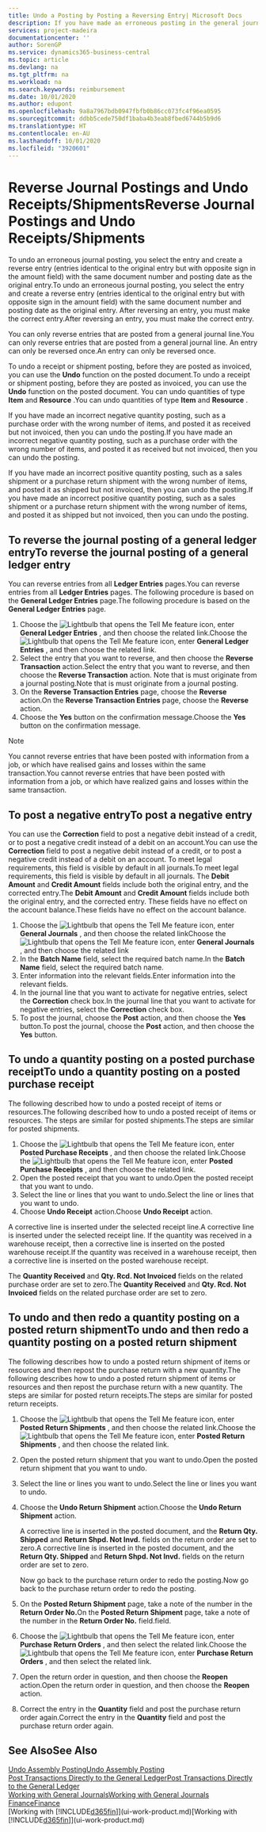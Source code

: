 ```yaml
---
title: Undo a Posting by Posting a Reversing Entry| Microsoft Docs
description: If you have made an erroneous posting in the general journal, then you can use the Reverse Transaction function to undo the posting with a correct audit trail.
services: project-madeira
documentationcenter: ''
author: SorenGP
ms.service: dynamics365-business-central
ms.topic: article
ms.devlang: na
ms.tgt_pltfrm: na
ms.workload: na
ms.search.keywords: reimbursement
ms.date: 10/01/2020
ms.author: edupont
ms.openlocfilehash: 9a8a7967bdb0947fbfb0b86cc073fc4f96ea0595
ms.sourcegitcommit: ddbb5cede750df1baba4b3eab8fbed6744b5b9d6
ms.translationtype: HT
ms.contentlocale: en-AU
ms.lasthandoff: 10/01/2020
ms.locfileid: "3920601"
---
```

# <a name="reverse-journal-postings-and-undo-receiptsshipments"></a><span data-ttu-id="590f9-103">Reverse Journal Postings and Undo Receipts/Shipments</span><span class="sxs-lookup"><span data-stu-id="590f9-103">Reverse Journal Postings and Undo Receipts/Shipments</span></span>
<span data-ttu-id="590f9-104">To undo an erroneous journal posting, you select the entry and create a reverse entry (entries identical to the original entry but with opposite sign in the amount field) with the same document number and posting date as the original entry.</span><span class="sxs-lookup"><span data-stu-id="590f9-104">To undo an erroneous journal posting, you select the entry and create a reverse entry (entries identical to the original entry but with opposite sign in the amount field) with the same document number and posting date as the original entry.</span></span> <span data-ttu-id="590f9-105">After reversing an entry, you must make the correct entry.</span><span class="sxs-lookup"><span data-stu-id="590f9-105">After reversing an entry, you must make the correct entry.</span></span>

<span data-ttu-id="590f9-106">You can only reverse entries that are posted from a general journal line.</span><span class="sxs-lookup"><span data-stu-id="590f9-106">You can only reverse entries that are posted from a general journal line.</span></span> <span data-ttu-id="590f9-107">An entry can only be reversed once.</span><span class="sxs-lookup"><span data-stu-id="590f9-107">An entry can only be reversed once.</span></span>

<span data-ttu-id="590f9-108">To undo a receipt or shipment posting, before they are posted as invoiced, you can use the **Undo** function on the posted document.</span><span class="sxs-lookup"><span data-stu-id="590f9-108">To undo a receipt or shipment posting, before they are posted as invoiced, you can use the **Undo** function on the posted document.</span></span> <span data-ttu-id="590f9-109">You can undo quantities of type **Item** and **Resource** .</span><span class="sxs-lookup"><span data-stu-id="590f9-109">You can undo quantities of type **Item** and **Resource** .</span></span>

<span data-ttu-id="590f9-110">If you have made an incorrect negative quantity posting, such as a purchase order with the wrong number of items, and posted it as received but not invoiced, then you can undo the posting.</span><span class="sxs-lookup"><span data-stu-id="590f9-110">If you have made an incorrect negative quantity posting, such as a purchase order with the wrong number of items, and posted it as received but not invoiced, then you can undo the posting.</span></span>

<span data-ttu-id="590f9-111">If you have made an incorrect positive quantity posting, such as a sales shipment or a purchase return shipment with the wrong number of items, and posted it as shipped but not invoiced, then you can undo the posting.</span><span class="sxs-lookup"><span data-stu-id="590f9-111">If you have made an incorrect positive quantity posting, such as a sales shipment or a purchase return shipment with the wrong number of items, and posted it as shipped but not invoiced, then you can undo the posting.</span></span>   

## <a name="to-reverse-the-journal-posting-of-a-general-ledger-entry"></a><span data-ttu-id="590f9-112">To reverse the journal posting of a general ledger entry</span><span class="sxs-lookup"><span data-stu-id="590f9-112">To reverse the journal posting of a general ledger entry</span></span>
<span data-ttu-id="590f9-113">You can reverse entries from all **Ledger Entries** pages.</span><span class="sxs-lookup"><span data-stu-id="590f9-113">You can reverse entries from all **Ledger Entries** pages.</span></span> <span data-ttu-id="590f9-114">The following procedure is based on the **General Ledger Entries** page.</span><span class="sxs-lookup"><span data-stu-id="590f9-114">The following procedure is based on the **General Ledger Entries** page.</span></span>
1. <span data-ttu-id="590f9-115">Choose the ![Lightbulb that opens the Tell Me feature](media/ui-search/search_small.png "Tell me what you want to do") icon, enter **General Ledger Entries** , and then choose the related link.</span><span class="sxs-lookup"><span data-stu-id="590f9-115">Choose the ![Lightbulb that opens the Tell Me feature](media/ui-search/search_small.png "Tell me what you want to do") icon, enter **General Ledger Entries** , and then choose the related link.</span></span>
2. <span data-ttu-id="590f9-116">Select the entry that you want to reverse, and then choose the **Reverse Transaction** action.</span><span class="sxs-lookup"><span data-stu-id="590f9-116">Select the entry that you want to reverse, and then choose the **Reverse Transaction** action.</span></span> <span data-ttu-id="590f9-117">Note that is must originate from a journal posting.</span><span class="sxs-lookup"><span data-stu-id="590f9-117">Note that is must originate from a journal posting.</span></span>
3. <span data-ttu-id="590f9-118">On the **Reverse Transaction Entries** page, choose the **Reverse** action.</span><span class="sxs-lookup"><span data-stu-id="590f9-118">On the **Reverse Transaction Entries** page, choose the **Reverse** action.</span></span>
4. <span data-ttu-id="590f9-119">Choose the **Yes** button on the confirmation message.</span><span class="sxs-lookup"><span data-stu-id="590f9-119">Choose the **Yes** button on the confirmation message.</span></span>

> [!NOTE]
> <span data-ttu-id="590f9-120">You cannot reverse entries that have been posted with information from a job, or which have realised gains and losses within the same transaction.</span><span class="sxs-lookup"><span data-stu-id="590f9-120">You cannot reverse entries that have been posted with information from a job, or which have realized gains and losses within the same transaction.</span></span>

## <a name="to-post-a-negative-entry"></a><span data-ttu-id="590f9-121">To post a negative entry</span><span class="sxs-lookup"><span data-stu-id="590f9-121">To post a negative entry</span></span>  
<span data-ttu-id="590f9-122">You can use the **Correction** field to post a negative debit instead of a credit, or to post a negative credit instead of a debit on an account.</span><span class="sxs-lookup"><span data-stu-id="590f9-122">You can use the **Correction** field to post a negative debit instead of a credit, or to post a negative credit instead of a debit on an account.</span></span> <span data-ttu-id="590f9-123">To meet legal requirements, this field is visible by default in all journals.</span><span class="sxs-lookup"><span data-stu-id="590f9-123">To meet legal requirements, this field is visible by default in all journals.</span></span> <span data-ttu-id="590f9-124">The **Debit Amount** and **Credit Amount** fields include both the original entry, and the corrected entry.</span><span class="sxs-lookup"><span data-stu-id="590f9-124">The **Debit Amount** and **Credit Amount** fields include both the original entry, and the corrected entry.</span></span> <span data-ttu-id="590f9-125">These fields have no effect on the account balance.</span><span class="sxs-lookup"><span data-stu-id="590f9-125">These fields have no effect on the account balance.</span></span>  

1.  <span data-ttu-id="590f9-126">Choose the ![Lightbulb that opens the Tell Me feature](media/ui-search/search_small.png "Tell me what you want to do") icon, enter **General Journals** , and then choose the related link</span><span class="sxs-lookup"><span data-stu-id="590f9-126">Choose the ![Lightbulb that opens the Tell Me feature](media/ui-search/search_small.png "Tell me what you want to do") icon, enter **General Journals** , and then choose the related link</span></span>  
2.  <span data-ttu-id="590f9-127">In the **Batch Name** field, select the required batch name.</span><span class="sxs-lookup"><span data-stu-id="590f9-127">In the **Batch Name** field, select the required batch name.</span></span>  
3.  <span data-ttu-id="590f9-128">Enter information into the relevant fields.</span><span class="sxs-lookup"><span data-stu-id="590f9-128">Enter information into the relevant fields.</span></span>  
4.  <span data-ttu-id="590f9-129">In the journal line that you want to activate for negative entries, select the **Correction** check box.</span><span class="sxs-lookup"><span data-stu-id="590f9-129">In the journal line that you want to activate for negative entries, select the **Correction** check box.</span></span>  
5.  <span data-ttu-id="590f9-130">To post the journal, choose the **Post** action, and then choose the **Yes** button.</span><span class="sxs-lookup"><span data-stu-id="590f9-130">To post the journal, choose the **Post** action, and then choose the **Yes** button.</span></span>

## <a name="to-undo-a-quantity-posting-on-a-posted-purchase-receipt"></a><span data-ttu-id="590f9-131">To undo a quantity posting on a posted purchase receipt</span><span class="sxs-lookup"><span data-stu-id="590f9-131">To undo a quantity posting on a posted purchase receipt</span></span>  
<span data-ttu-id="590f9-132">The following described how to undo a posted receipt of items or resources.</span><span class="sxs-lookup"><span data-stu-id="590f9-132">The following described how to undo a posted receipt of items or resources.</span></span> <span data-ttu-id="590f9-133">The steps are similar for posted shipments.</span><span class="sxs-lookup"><span data-stu-id="590f9-133">The steps are similar for posted shipments.</span></span>

1.  <span data-ttu-id="590f9-134">Choose the ![Lightbulb that opens the Tell Me feature](media/ui-search/search_small.png "Tell me what you want to do") icon, enter **Posted Purchase Receipts** , and then choose the related link.</span><span class="sxs-lookup"><span data-stu-id="590f9-134">Choose the ![Lightbulb that opens the Tell Me feature](media/ui-search/search_small.png "Tell me what you want to do") icon, enter **Posted Purchase Receipts** , and then choose the related link.</span></span>  
2.  <span data-ttu-id="590f9-135">Open the posted receipt that you want to undo.</span><span class="sxs-lookup"><span data-stu-id="590f9-135">Open the posted receipt that you want to undo.</span></span>  
3.  <span data-ttu-id="590f9-136">Select the line or lines that you want to undo.</span><span class="sxs-lookup"><span data-stu-id="590f9-136">Select the line or lines that you want to undo.</span></span>  
4.  <span data-ttu-id="590f9-137">Choose **Undo Receipt** action.</span><span class="sxs-lookup"><span data-stu-id="590f9-137">Choose **Undo Receipt** action.</span></span>

<span data-ttu-id="590f9-138">A corrective line is inserted under the selected receipt line.</span><span class="sxs-lookup"><span data-stu-id="590f9-138">A corrective line is inserted under the selected receipt line.</span></span> <span data-ttu-id="590f9-139">If the quantity was received in a warehouse receipt, then a corrective line is inserted on the posted warehouse receipt.</span><span class="sxs-lookup"><span data-stu-id="590f9-139">If the quantity was received in a warehouse receipt, then a corrective line is inserted on the posted warehouse receipt.</span></span>  

<span data-ttu-id="590f9-140">The **Quantity Received** and **Qty. Rcd. Not Invoiced** fields on the related purchase order are set to zero.</span><span class="sxs-lookup"><span data-stu-id="590f9-140">The **Quantity Received** and **Qty. Rcd. Not Invoiced** fields on the related purchase order are set to zero.</span></span>

## <a name="to-undo-and-then-redo-a-quantity-posting-on-a-posted-return-shipment"></a><span data-ttu-id="590f9-141">To undo and then redo a quantity posting on a posted return shipment</span><span class="sxs-lookup"><span data-stu-id="590f9-141">To undo and then redo a quantity posting on a posted return shipment</span></span>
<span data-ttu-id="590f9-142">The following describes how to undo a posted return shipment of items or resources and then repost the purchase return with a new quantity.</span><span class="sxs-lookup"><span data-stu-id="590f9-142">The following describes how to undo a posted return shipment of items or resources and then repost the purchase return with a new quantity.</span></span> <span data-ttu-id="590f9-143">The steps are similar for posted return receipts.</span><span class="sxs-lookup"><span data-stu-id="590f9-143">The steps are similar for posted return receipts.</span></span>

1.  <span data-ttu-id="590f9-144">Choose the ![Lightbulb that opens the Tell Me feature](media/ui-search/search_small.png "Tell me what you want to do") icon, enter **Posted Return Shipments** , and then choose the related link.</span><span class="sxs-lookup"><span data-stu-id="590f9-144">Choose the ![Lightbulb that opens the Tell Me feature](media/ui-search/search_small.png "Tell me what you want to do") icon, enter **Posted Return Shipments** , and then choose the related link.</span></span>  
2.  <span data-ttu-id="590f9-145">Open the posted return shipment that you want to undo.</span><span class="sxs-lookup"><span data-stu-id="590f9-145">Open the posted return shipment that you want to undo.</span></span>
3. <span data-ttu-id="590f9-146">Select the line or lines you want to undo.</span><span class="sxs-lookup"><span data-stu-id="590f9-146">Select the line or lines you want to undo.</span></span>  

4.  <span data-ttu-id="590f9-147">Choose the **Undo Return Shipment** action.</span><span class="sxs-lookup"><span data-stu-id="590f9-147">Choose the **Undo Return Shipment** action.</span></span>  

    <span data-ttu-id="590f9-148">A corrective line is inserted in the posted document, and the **Return Qty. Shipped** and **Return Shpd. Not Invd.** fields on the return order are set to zero.</span><span class="sxs-lookup"><span data-stu-id="590f9-148">A corrective line is inserted in the posted document, and the **Return Qty. Shipped** and **Return Shpd. Not Invd.** fields on the return order are set to zero.</span></span>  

    <span data-ttu-id="590f9-149">Now go back to the purchase return order to redo the posting.</span><span class="sxs-lookup"><span data-stu-id="590f9-149">Now go back to the purchase return order to redo the posting.</span></span>  

5.  <span data-ttu-id="590f9-150">On the **Posted Return Shipment** page, take a note of the number in the **Return Order No.**</span><span class="sxs-lookup"><span data-stu-id="590f9-150">On the **Posted Return Shipment** page, take a note of the number in the **Return Order No.**</span></span> <span data-ttu-id="590f9-151">field.</span><span class="sxs-lookup"><span data-stu-id="590f9-151">field.</span></span>  
6.  <span data-ttu-id="590f9-152">Choose the ![Lightbulb that opens the Tell Me feature](media/ui-search/search_small.png "Tell me what you want to do") icon, enter **Purchase Return Orders** , and then select the related link.</span><span class="sxs-lookup"><span data-stu-id="590f9-152">Choose the ![Lightbulb that opens the Tell Me feature](media/ui-search/search_small.png "Tell me what you want to do") icon, enter **Purchase Return Orders** , and then select the related link.</span></span>  
7.  <span data-ttu-id="590f9-153">Open the return order in question, and then choose the **Reopen** action.</span><span class="sxs-lookup"><span data-stu-id="590f9-153">Open the return order in question, and then choose the **Reopen** action.</span></span>  
8.  <span data-ttu-id="590f9-154">Correct the entry in the **Quantity** field and post the purchase return order again.</span><span class="sxs-lookup"><span data-stu-id="590f9-154">Correct the entry in the **Quantity** field and post the purchase return order again.</span></span>  

## <a name="see-also"></a><span data-ttu-id="590f9-155">See Also</span><span class="sxs-lookup"><span data-stu-id="590f9-155">See Also</span></span>
[<span data-ttu-id="590f9-156">Undo Assembly Posting</span><span class="sxs-lookup"><span data-stu-id="590f9-156">Undo Assembly Posting</span></span>](assembly-how-to-undo-assembly-posting.md)  
[<span data-ttu-id="590f9-157">Post Transactions Directly to the General Ledger</span><span class="sxs-lookup"><span data-stu-id="590f9-157">Post Transactions Directly to the General Ledger</span></span>](finance-how-post-transactions-directly.md)  
[<span data-ttu-id="590f9-158">Working with General Journals</span><span class="sxs-lookup"><span data-stu-id="590f9-158">Working with General Journals</span></span>](ui-work-general-journals.md)  
[<span data-ttu-id="590f9-159">Finance</span><span class="sxs-lookup"><span data-stu-id="590f9-159">Finance</span></span>](finance.md)  
<span data-ttu-id="590f9-160">[Working with [!INCLUDE[d365fin](includes/d365fin_md.md)]](ui-work-product.md)</span><span class="sxs-lookup"><span data-stu-id="590f9-160">[Working with [!INCLUDE[d365fin](includes/d365fin_md.md)]](ui-work-product.md)</span></span>  
